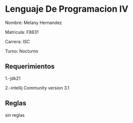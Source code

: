 # Lenguaje De Programacion IV
Nombre: Melany Hernandez

Matricula: F8831

Carrera: ISC

Turno: Nocturno

## Requerimientos
1.-jdk21 

2.-intellij Community version 3.1

## Reglas
sin reglas
